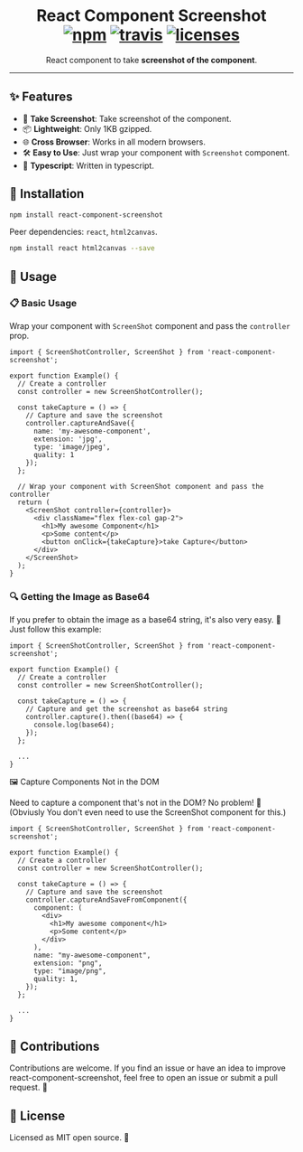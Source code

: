<h1 align="center">
	React Component Screenshot</br>
	<a href="https://www.npmjs.org/package/react-component-screenshot"><img src="https://img.shields.io/npm/v/react-component-screenshot.svg?style=flat" alt="npm"></a> <a href="https://travis-ci.org/developit/react-component-screenshot"><img src="https://travis-ci.org/developit/react-component-screenshot.svg?branch=master" alt="travis"></a> <a href="https://licenses.dev/npm/react-component-screenshot"><img src="https://licenses.dev/b/npm/react-component-screenshot" alt="licenses" /></a>
</h1>
<p align="center">React component to take <b>screenshot of the component</b>.</p>

---

## ✨ Features

- 📸 **Take Screenshot**: Take screenshot of the component.
- 📦 **Lightweight**: Only 1KB gzipped.
- 🌐 **Cross Browser**: Works in all modern browsers.
- 🛠 **Easy to Use**: Just wrap your component with `Screenshot` component.
- 📜 **Typescript**: Written in typescript.

## 🔧 Installation

```sh
npm install react-component-screenshot
```

Peer dependencies: `react`, `html2canvas`.

```sh
npm install react html2canvas --save
```

## 🚀 Usage

### 📋 Basic Usage

Wrap your component with `ScreenShot` component and pass the `controller` prop.

```tsx
import { ScreenShotController, ScreenShot } from 'react-component-screenshot';

export function Example() {
  // Create a controller
  const controller = new ScreenShotController();

  const takeCapture = () => {
    // Capture and save the screenshot
    controller.captureAndSave({
      name: 'my-awesome-component',
      extension: 'jpg',
      type: 'image/jpeg',
      quality: 1
    });
  };

  // Wrap your component with ScreenShot component and pass the controller
  return (
    <ScreenShot controller={controller}>
      <div className="flex flex-col gap-2">
        <h1>My awesome Component</h1>
        <p>Some content</p>
        <button onClick={takeCapture}>take Capture</button>
      </div>
    </ScreenShot>
  );
}
```

### 🔍 Getting the Image as Base64

If you prefer to obtain the image as a base64 string, it's also very easy. 🚀 Just follow this example:

```tsx
import { ScreenShotController, ScreenShot } from 'react-component-screenshot';

export function Example() {
  // Create a controller
  const controller = new ScreenShotController();

  const takeCapture = () => {
    // Capture and get the screenshot as base64 string
    controller.capture().then((base64) => {
      console.log(base64);
    });
  };

  ...
}
```

🖼️ Capture Components Not in the DOM

Need to capture a component that's not in the DOM? No problem! 🎉 (Obviusly You don't even need to use the ScreenShot component for this.)

```tsx
import { ScreenShotController, ScreenShot } from 'react-component-screenshot';

export function Example() {
  // Create a controller
  const controller = new ScreenShotController();

  const takeCapture = () => {
    // Capture and save the screenshot
    controller.captureAndSaveFromComponent({
      component: (
        <div>
          <h1>My awesome component</h1>
          <p>Some content</p>
        </div>
      ),
      name: "my-awesome-component",
      extension: "png",
      type: "image/png",
      quality: 1,
    });
  };

  ...
}
```

## 🤝 Contributions

Contributions are welcome. If you find an issue or have an idea to improve react-component-screenshot, feel free to open an issue or submit a pull request. 🚀

## 📜 License

Licensed as MIT open source. 📜
